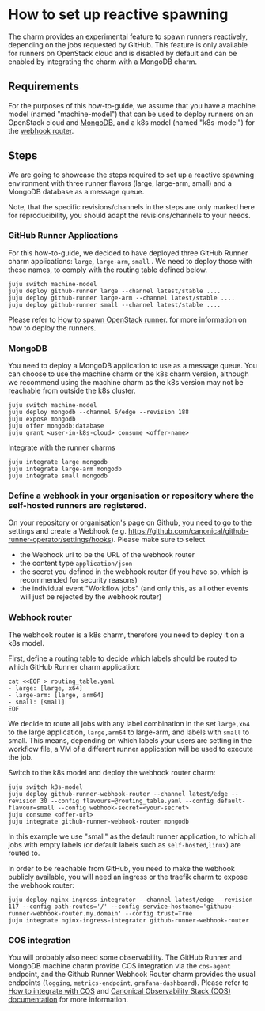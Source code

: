 # How to set up reactive spawning

The charm provides an experimental feature to spawn runners reactively, depending on the jobs requested by GitHub.
This feature is only available for runners on OpenStack cloud and is
disabled by default and can be enabled by integrating the charm with a MongoDB charm.

## Requirements
For the purposes of this how-to-guide, we assume that you have a machine model (named "machine-model") 
that can be used to deploy runners on an OpenStack cloud and [MongoDB](https://charmhub.io/mongodb),
and a k8s model (named "k8s-model") for the [webhook router](https://charmhub.io/github-runner-webhook-router).

## Steps
We are going to showcase the steps required to set up a reactive spawning environment with three runner flavors (large, large-arm, small) and a MongoDB database as a message queue.

Note, that the specific revisions/channels in the steps are only marked here for reproducibility, you should adapt the revisions/channels to your needs.

### GitHub Runner Applications

For this how-to-guide, we decided to have deployed three GitHub Runner charm applications: `large`, `large-arm`, `small` . We need
to deploy those with these names, to comply with the routing table defined below.

```shell
juju switch machine-model
juju deploy github-runner large --channel latest/stable ....
juju deploy github-runner large-arm --channel latest/stable ....
juju deploy github-runner small --channel latest/stable ....
```

Please refer to [How to spawn OpenStack runner](how-to/openstack-runner.md).
for more information on how to deploy the runners.

### MongoDB

You need to deploy a MongoDB application to use as a message queue. 
You can choose to use the machine charm or the k8s charm version, although we recommend using
the machine charm as the k8s version may not be reachable from outside the k8s cluster.

```shell
juju switch machine-model
juju deploy mongodb --channel 6/edge --revision 188 
juju expose mongodb
juju offer mongodb:database
juju grant <user-in-k8s-cloud> consume <offer-name>
```

Integrate with the runner charms

```shell
juju integrate large mongodb
juju integrate large-arm mongodb
juju integrate small mongodb
```

### Define a webhook in your organisation or repository where the self-hosted runners are registered.

On your repository or organisation's page on Github, you need to go to the settings and create a Webhook
(e.g. https://github.com/canonical/github-runner-operator/settings/hooks). Please make sure to select

- the Webhook url to be the URL of the webhook router
- the content type `application/json`
- the secret you defined in the webhook router (if you have so, which is recommended for security reasons)
- the individual event "Workflow jobs" (and only this, as all other events will just be rejected by the webhook router)

### Webhook router

The webhook router is a k8s charm, therefore you need to deploy it on a k8s model.

First, define a routing table to decide which labels should be routed to which GitHub Runner charm application:

```shell
cat <<EOF > routing_table.yaml 
- large: [large, x64]
- large-arm: [large, arm64]
- small: [small]
EOF
```

We decide to route all jobs with any label combination in the set `large,x64` to the large application, `large,arm64` to large-arm,
and labels with `small` to small.
This means, depending on which labels your users are setting in the workflow file, a VM of a different runner application will be used to
execute the job.

Switch to the k8s model and deploy the webhook router charm:

```shell
juju switch k8s-model
juju deploy github-runner-webhook-router --channel latest/edge --revision 30 --config flavours=@routing_table.yaml --config default-flavour=small --config webhook-secret=<your-secret>
juju consume <offer-url>
juju integrate github-runner-webhook-router mongodb
```

In this example we use "small" as the default runner application, to which all jobs with empty labels (or default labels such as `self-hosted`,`linux`) 
are routed to.


In order to be reachable from GitHub, you need to make the webhook publicly available, you will need an ingress or the traefik charm to expose the webhook router:

```shell
juju deploy nginx-ingress-integrator --channel latest/edge --revision 117 --config path-routes='/' --config service-hostname='githubu-runner-webhook-router.my.domain' --config trust=True
juju integrate nginx-ingress-integrator github-runner-webhook-router
```

### COS integration
You will probably also need some observability.
The GitHub Runner and MongoDB machine charm provide COS integration via the `cos-agent` endpoint, and the
Github Runner Webhook Router charm  provides the usual endpoints (`logging`, `metrics-endpoint`, `grafana-dashboard`). Please refer to
[How to integrate with COS](how-to/integrate-with-cos.md) and [Canonical Observability Stack (COS) documentation](https://charmhub.io/topics/canonical-observability-stack) 
for more information.